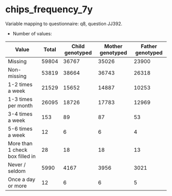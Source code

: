 # chips_frequency_7y
Variable mapping to questionnaire: q8, question JJ392.
- Number of values:

| Value | Total | Child genotyped | Mother genotyped | Father genotyped |
| ----- | ----- | --------------- | ---------------- | ---------------- |
| Missing | 59804 | 36767 | 35026 | 23900 |
| Non-missing | 53819 | 38664 | 36743 | 26318 |
| 1-2 times a week | 21529 | 15652 | 14887 |10253 |
| 1-3 times per month | 26095 | 18726 | 17783 |12969 |
| 3-4 times a week | 153 | 89 | 87 |53 |
| 5-6 times a week | 12 | 6 | 6 |4 |
| More than 1 check box filled in | 28 | 18 | 18 |13 |
| Never / seldom | 5990 | 4167 | 3956 |3021 |
| Once a day or more | 12 | 6 | 6 |5 |



